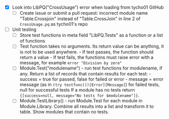 - [x] Look into LibPQ("CrossUsage") error when loading from tycho01 GitHub
    - [ ] Create issue or submit a pull request: incorrect module name "Table.Crossjoin"
          instead of "Table.CrossJoin" in line 2 of `CrossUsage.pq` as tycho01's repo
- [ ] Unit testing
    - [ ] Store test functions in meta field "LibPQ.Tests" as a function
          or a list of functions
    - [ ] Test function takes no arguments. Its return value can be anything,
          it is not to be used anywhere.
            - If test passes, the function should return a value
            - If test fails, the functions must raise error with a message, for
              example `error "Division by zero"`
    - [ ] Module.Test("modulename") - run test functions for modulename, if any.
          Return a list of records that contain results for each test:
            - success = true for passed, false for failed or error
            - message = error message (as in `(try testfunc())[Error][Message]`) for failed
              tests, null for successful tests
          If a module has no tests return `{[success=null, message="No tests for $modulename"]}`.
    - [ ] Module.TestLibrary() - run Module.Test for each module in Module.Library.
          Combine all results into a list and transform it to table. Show modules that
          contain no tests.
